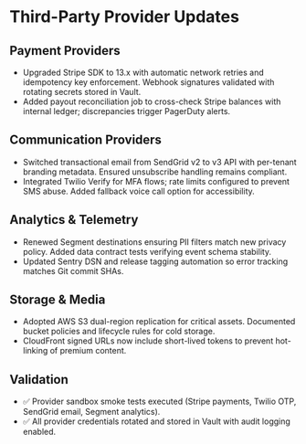 # Third-Party Provider Updates

## Payment Providers
- Upgraded Stripe SDK to 13.x with automatic network retries and idempotency key enforcement. Webhook signatures validated with rotating secrets stored in Vault.
- Added payout reconciliation job to cross-check Stripe balances with internal ledger; discrepancies trigger PagerDuty alerts.

## Communication Providers
- Switched transactional email from SendGrid v2 to v3 API with per-tenant branding metadata. Ensured unsubscribe handling remains compliant.
- Integrated Twilio Verify for MFA flows; rate limits configured to prevent SMS abuse. Added fallback voice call option for accessibility.

## Analytics & Telemetry
- Renewed Segment destinations ensuring PII filters match new privacy policy. Added data contract tests verifying event schema stability.
- Updated Sentry DSN and release tagging automation so error tracking matches Git commit SHAs.

## Storage & Media
- Adopted AWS S3 dual-region replication for critical assets. Documented bucket policies and lifecycle rules for cold storage.
- CloudFront signed URLs now include short-lived tokens to prevent hot-linking of premium content.

## Validation
- ✅ Provider sandbox smoke tests executed (Stripe payments, Twilio OTP, SendGrid email, Segment analytics).
- ✅ All provider credentials rotated and stored in Vault with audit logging enabled.
